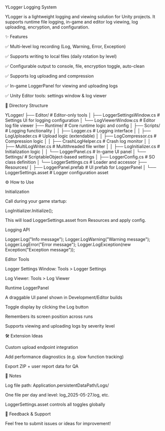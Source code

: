 YLogger Logging System

YLogger is a lightweight logging and viewing solution for Unity projects. It supports runtime file logging, in-game and editor log viewing, log uploading, encryption, and configuration.

✨ Features

✅ Multi-level log recording (Log, Warning, Error, Exception)

✅ Supports writing to local files (daily rotation by level)

✅ Configurable output to console, file, encryption toggle, auto-clean

✅ Supports log uploading and compression

✅ In-game LoggerPanel for viewing and uploading logs

✅ Unity Editor tools: settings window & log viewer

📁 Directory Structure

YLogger/
├── Editor/                          # Editor-only tools
│   ├── LoggerSettingsWindow.cs     # Settings UI for logging configuration
│   └── LogViewerWindow.cs          # Editor log file viewer
├── Runtime/                         # Core runtime logic and config
│   ├── Scripts/                     # Logging functionality
│   │   ├── Logger.cs               # Logging interface
│   │   ├── LogUploader.cs          # Upload logic (extendable)
│   │   ├── LogCompressor.cs        # Compression logic
│   │   ├── CrashLogHelper.cs       # Crash log monitor
│   │   ├── MultiLogWriter.cs       # Multithreaded file writer
│   │   ├── LogInitializer.cs       # Initialization logic
│   │   └── LoggerPanel.cs          # In-game UI panel
│   └── Settings/                   # ScriptableObject-based settings
│       ├── LoggerConfig.cs         # SO class definition
│       └── LoggerSettings.cs       # Loader and accessor
├── Resources/
│   ├── LoggerPanel.prefab          # UI prefab for LoggerPanel
│   └── LoggerSettings.asset        # Logger configuration asset

⚙️ How to Use

Initialization

Call during your game startup:

LogInitializer.Initialize();

This will load LoggerSettings.asset from Resources and apply config.

Logging API

Logger.Log("Info message");
Logger.LogWarning("Warning message");
Logger.LogError("Error message");
Logger.LogException(new Exception("Exception message"));

Editor Tools

Logger Settings Window: Tools > Logger Settings

Log Viewer: Tools > Log Viewer

Runtime LoggerPanel

A draggable UI panel shown in Development/Editor builds

Toggle display by clicking the Log button

Remembers its screen position across runs

Supports viewing and uploading logs by severity level

🛠️ Extension Ideas

Custom upload endpoint integration

Add performance diagnostics (e.g. slow function tracking)

Export ZIP + user report data for QA

📌 Notes

Log file path: Application.persistentDataPath/Logs/

One file per day and level: log_2025-05-27.log, etc.

LoggerSettings.asset controls all toggles globally

📮 Feedback & Support

Feel free to submit issues or ideas for improvement!

